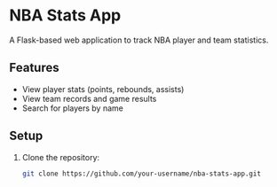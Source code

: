 # NBA Stats App

A Flask-based web application to track NBA player and team statistics.

## Features
- View player stats (points, rebounds, assists)
- View team records and game results
- Search for players by name

## Setup
1. Clone the repository:
   ```bash
   git clone https://github.com/your-username/nba-stats-app.git
